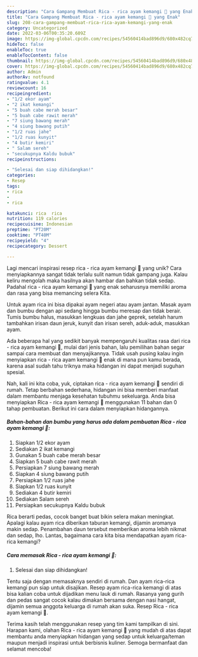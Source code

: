 ```yaml
---
description: "Cara Gampang Membuat Rica - rica ayam kemangi 🥰 yang Enak"
title: "Cara Gampang Membuat Rica - rica ayam kemangi 🥰 yang Enak"
slug: 208-cara-gampang-membuat-rica-rica-ayam-kemangi-yang-enak
category: Uncategorized
date: 2022-03-06T00:35:20.609Z
image: https://img-global.cpcdn.com/recipes/54560414bad896d9/680x482cq70/rica-rica-ayam-kemangi-foto-resep-utama.jpg
hideToc: false
enableToc: true
enableTocContent: false
thumbnail: https://img-global.cpcdn.com/recipes/54560414bad896d9/680x482cq70/rica-rica-ayam-kemangi-foto-resep-utama.jpg
cover: https://img-global.cpcdn.com/recipes/54560414bad896d9/680x482cq70/rica-rica-ayam-kemangi-foto-resep-utama.jpg
author: Admin
authorAv: notfound
ratingvalue: 4.1
reviewcount: 16
recipeingredient:
- "1/2 ekor ayam"
- "2 ikat kemangi"
- "5 buah cabe merah besar"
- "5 buah cabe rawit merah"
- "7 siung bawang merah"
- "4 siung bawang putih"
- "1/2 ruas jahe"
- "1/2 ruas kunyit"
- "4 butir kemiri"
- " Salam sereh"
- "secukupnya Kaldu bubuk"
recipeinstructions:

- "Selesai dan siap dihidangkan!"
categories:
- Resep
tags:
- rica
- 
- rica

katakunci: rica  rica 
nutrition: 119 calories
recipecuisine: Indonesian
preptime: "PT20M"
cooktime: "PT40M"
recipeyield: "4"
recipecategory: Dessert

---
```





Lagi mencari inspirasi resep rica - rica ayam kemangi 🥰 yang unik? Cara menyiapkannya sangat tidak terlalu sulit namun tidak gampang juga. Kalau keliru mengolah maka hasilnya akan hambar dan bahkan tidak sedap. Padahal rica - rica ayam kemangi 🥰 yang enak seharusnya memiliki aroma dan rasa yang bisa memancing selera Kita.





Untuk ayam rica ini bisa dipakai ayam negeri atau ayam jantan. Masak ayam dan bumbu dengan api sedang hingga bumbu meresap dan tidak berair. Tumis bumbu halus, masukkan lengkuas dan jahe geprek, setelah harum tambahkan irisan daun jeruk, kunyit dan irisan sereh, aduk-aduk, masukkan ayam.

Ada beberapa hal yang sedikit banyak mempengaruhi kualitas rasa dari rica - rica ayam kemangi 🥰, mulai dari jenis bahan, lalu pemilihan bahan segar sampai cara membuat dan menyajikannya. Tidak usah pusing kalau ingin menyiapkan rica - rica ayam kemangi 🥰 enak di mana pun kamu berada, karena asal sudah tahu triknya maka hidangan ini dapat menjadi suguhan spesial.






Nah, kali ini kita coba, yuk, ciptakan rica - rica ayam kemangi 🥰 sendiri di rumah. Tetap berbahan sederhana, hidangan ini bisa memberi manfaat dalam membantu menjaga kesehatan tubuhmu sekeluarga. Anda bisa menyiapkan Rica - rica ayam kemangi 🥰 menggunakan 11 bahan dan 0 tahap pembuatan. Berikut ini cara dalam menyiapkan hidangannya.

<!--inarticleads1-->

##### Bahan-bahan dan bumbu yang harus ada dalam pembuatan Rica - rica ayam kemangi 🥰:

1. Siapkan 1/2 ekor ayam
1. Sediakan 2 ikat kemangi
1. Gunakan 5 buah cabe merah besar
1. Siapkan 5 buah cabe rawit merah
1. Persiapkan 7 siung bawang merah
1. Siapkan 4 siung bawang putih
1. Persiapkan 1/2 ruas jahe
1. Siapkan 1/2 ruas kunyit
1. Sediakan 4 butir kemiri
1. Sediakan  Salam sereh
1. Persiapkan secukupnya Kaldu bubuk


Rica berarti pedas, cocok banget buat bikin selera makan meningkat. Apalagi kalau ayam rica diberikan taburan kemangi, dijamin aromanya makin sedap. Penambahan daun tersebut memberikan aroma lebih nikmat dan sedap, lho. Lantas, bagaimana cara kita bisa mendapatkan ayam rica-rica kemangi? 

<!--inarticleads2-->

##### Cara memasak Rica - rica ayam kemangi 🥰:


1. Selesai dan siap dihidangkan!

Tentu saja dengan memasaknya sendiri di rumah. Dan ayam rica-rica kemangi pun siap untuk disajikan. Resep ayam rica-rica kemangi di atas bisa kalian coba untuk dijadikan menu lauk di rumah. Rasanya yang gurih dan pedas sangat cocok kalau dimakan bersama dengan nasi hangat, dijamin semua anggota keluarga di rumah akan suka. Resep Rica - rica ayam kemangi 🥰. 

Terima kasih telah menggunakan resep yang tim kami tampilkan di sini. Harapan kami, olahan Rica - rica ayam kemangi 🥰 yang mudah di atas dapat membantu anda menyiapkan hidangan yang sedap untuk keluarga/teman maupun menjadi inspirasi untuk berbisnis kuliner. Semoga bermanfaat dan selamat mencoba!
